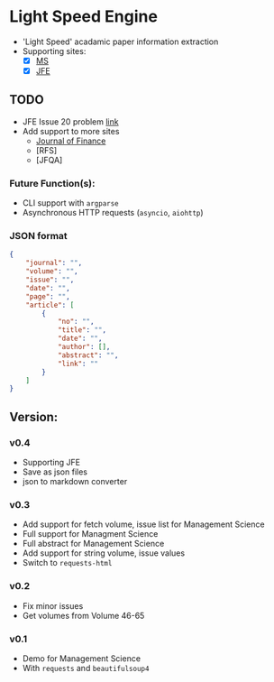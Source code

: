 # Light Speed Engine

- 'Light Speed' acadamic paper information extraction
- Supporting sites:
  - [x] [MS](https://pubsonline.informs.org/journal/mnsc)
  - [x] [JFE](https://www.sciencedirect.com/journal/journal-of-financial-economics/issues)

## TODO

- JFE Issue 20 problem [link](https://www.sciencedirect.com/journal/journal-of-financial-economics/vol/20/suppl/C)
- Add support to more sites
  - [Journal of Finance](https://onlinelibrary.wiley.com/loi/15406261)
  - [RFS]
  - [JFQA]

### Future Function(s):

- CLI support with `argparse`
- Asynchronous HTTP requests (`asyncio`, `aiohttp`)

### JSON format

```json
{
    "journal": "",
    "volume": "",
    "issue": "",
    "date": "",
    "page": "",
    "article": [
        {
            "no": "",
            "title": "",
            "date": "",
            "author": [],
            "abstract": "",
            "link": ""
        }
    ]
}
```



## Version:

### v0.4

- Supporting JFE
- Save as json files
- json to markdown converter

### v0.3

- Add support for fetch volume, issue list for Management Science
- Full support for Managment Science
- Full abstract for Management Science
- Add support for string volume, issue values
- Switch to `requests-html`

### v0.2

- Fix minor issues
- Get volumes from Volume 46-65

### v0.1

- Demo for Management Science
- With `requests` and `beautifulsoup4`
